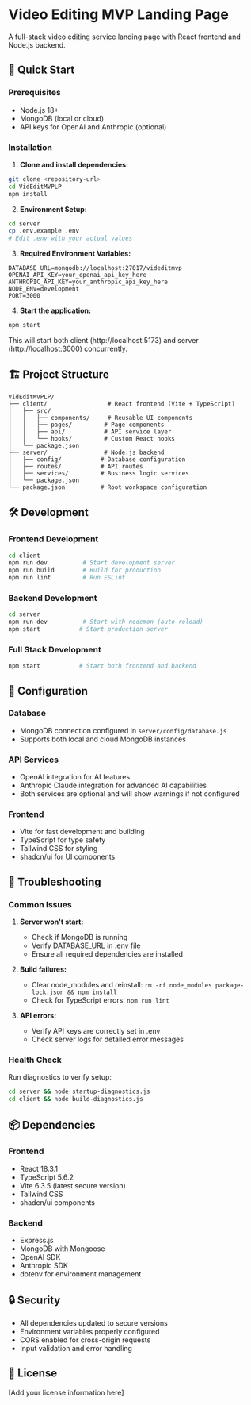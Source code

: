 # Video Editing MVP Landing Page

A full-stack video editing service landing page with React frontend and Node.js backend.

## 🚀 Quick Start

### Prerequisites
- Node.js 18+ 
- MongoDB (local or cloud)
- API keys for OpenAI and Anthropic (optional)

### Installation

1. **Clone and install dependencies:**
```bash
git clone <repository-url>
cd VidEditMVPLP
npm install
```

2. **Environment Setup:**
```bash
cd server
cp .env.example .env
# Edit .env with your actual values
```

3. **Required Environment Variables:**
```env
DATABASE_URL=mongodb://localhost:27017/videditmvp
OPENAI_API_KEY=your_openai_api_key_here
ANTHROPIC_API_KEY=your_anthropic_api_key_here
NODE_ENV=development
PORT=3000
```

4. **Start the application:**
```bash
npm start
```

This will start both client (http://localhost:5173) and server (http://localhost:3000) concurrently.

## 🏗️ Project Structure

```
VidEditMVPLP/
├── client/                 # React frontend (Vite + TypeScript)
│   ├── src/
│   │   ├── components/     # Reusable UI components
│   │   ├── pages/         # Page components
│   │   ├── api/           # API service layer
│   │   └── hooks/         # Custom React hooks
│   └── package.json
├── server/                # Node.js backend
│   ├── config/           # Database configuration
│   ├── routes/           # API routes
│   ├── services/         # Business logic services
│   └── package.json
└── package.json          # Root workspace configuration
```

## 🛠️ Development

### Frontend Development
```bash
cd client
npm run dev          # Start development server
npm run build        # Build for production
npm run lint         # Run ESLint
```

### Backend Development
```bash
cd server
npm run dev          # Start with nodemon (auto-reload)
npm start           # Start production server
```

### Full Stack Development
```bash
npm start           # Start both frontend and backend
```

## 🔧 Configuration

### Database
- MongoDB connection configured in `server/config/database.js`
- Supports both local and cloud MongoDB instances

### API Services
- OpenAI integration for AI features
- Anthropic Claude integration for advanced AI capabilities
- Both services are optional and will show warnings if not configured

### Frontend
- Vite for fast development and building
- TypeScript for type safety
- Tailwind CSS for styling
- shadcn/ui for UI components

## 🚨 Troubleshooting

### Common Issues

1. **Server won't start:**
   - Check if MongoDB is running
   - Verify DATABASE_URL in .env file
   - Ensure all required dependencies are installed

2. **Build failures:**
   - Clear node_modules and reinstall: `rm -rf node_modules package-lock.json && npm install`
   - Check for TypeScript errors: `npm run lint`

3. **API errors:**
   - Verify API keys are correctly set in .env
   - Check server logs for detailed error messages

### Health Check
Run diagnostics to verify setup:
```bash
cd server && node startup-diagnostics.js
cd client && node build-diagnostics.js
```

## 📦 Dependencies

### Frontend
- React 18.3.1
- TypeScript 5.6.2
- Vite 6.3.5 (latest secure version)
- Tailwind CSS
- shadcn/ui components

### Backend
- Express.js
- MongoDB with Mongoose
- OpenAI SDK
- Anthropic SDK
- dotenv for environment management

## 🔒 Security

- All dependencies updated to secure versions
- Environment variables properly configured
- CORS enabled for cross-origin requests
- Input validation and error handling

## 📝 License

[Add your license information here]